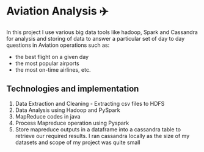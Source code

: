 # Aviation Analysis :airplane:
In this project I use various big data tools like hadoop, Spark and Cassandra for analysis and storing of data to answer a particular set of day to day questions in Aviation operations such as:
* the best flight on a given day
* the most popular airports
* the most on-time airlines, etc. 

## Technologies and implementation
1. Data Extraction and Cleaning - Extracting csv files to HDFS
1. Data Analysis using Hadoop and PySpark
1. MapReduce codes in java
1. Process Mapreduce operation using Pyspark
1. Store mapreduce outputs in a dataframe into a cassandra table to retrieve our required results.
I ran cassandra locally as the size of my datasets and scope of my project was quite small


